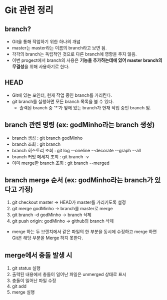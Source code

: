 # Git 관련 정리

## branch?

* Git을 통해 작업하기 위한 하나의 개념
* master는 master라는 이름의 branch라고 보면 됨.
* 각각의 branch는 독립적인 것으로 다른 branch에 영향을 주지 않음.
* 이번 progect에서 branch의 사용은 **기능을 추가하는데에 있어 master branch의 무결성**을 위해 사용하기로 한다.

## HEAD

* Git에 있는 포인터, 현재 작업 중인 branch를 가리킨다.
* git branch를 실행하면 모든 branch 목록을 볼 수 있다.
  - 출력된 branch 중 '*'가 앞에 있는 branch가 현재 작업 중인 branch 임. 

## branch 관련 명령 (ex: godMinho라는 branch 생성)

* branch 생성 : git branch godMinho
* branch 조회 : git branch
* branch 히스토리 조회 : git log --oneline --decorate --graph --all
* branch 커밋 메세지 조회 : git branch -v
* 이미 merge한 branch 조회 : git branch --merged

## branch merge 순서 (ex: godMinho라는 branch가 있다고 가정)


1. git checkout master -> HEAD가 master를 가리키도록 설정
2. git merge godMinho -> branch를 master로 merge
3. git branch -d godMinho -> branch 삭제
4. git push origin: godMinho -> github의 branch 삭제

* merge 하는 두 브랜치에서 같은 파일의 한 부분을 동시에 수정하고 merge 하면 Git은 해당 부분을 Merge 하지 못한다.

## merge에서 충돌 발생 시

1. git status 실행
2. 출력된 내용에서 충돌이 일어난 파일은 unmerged 상태로 표시
3. 충돌이 일어난 파일 수정
4. git add
5. merge 실행 



